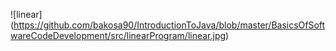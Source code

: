 ![linear] (https://github.com/bakosa90/IntroductionToJava/blob/master/BasicsOfSoftwareCodeDevelopment/src/linearProgram/linear.jpg)

